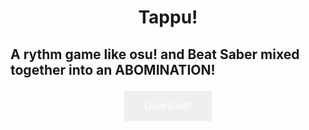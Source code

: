 <h1 style="text-align: center;">Tappu!</h1>
<h2>A rythm game like osu! and Beat Saber mixed together into an ABOMINATION!</h2>

<html>
<head>
<style>
.button {
  border: none;
  color: white;
  padding: 15px 32px;
  text-align: center;
  text-decoration: none;
  display: inline-block;
  font-size: 16px;
  margin: 4px 2px;
  cursor: pointer;
}

.button1 {background-color: #4CAF50;} /* Green */
.button2 {background-color: #008CBA;} /* Blue */
</style>
</head>
<body>


<p style="text-align: center;"><button class="button button2">Download!</button></p>

</body>
</html> 

